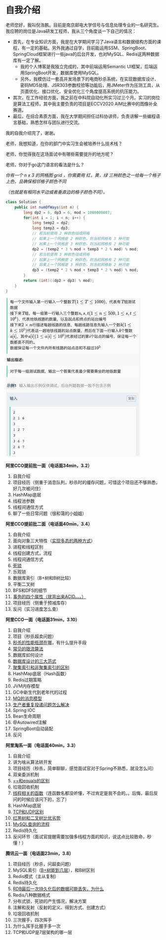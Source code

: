 # 自我介绍

​		老师您好，我叫倪浩鹏。目前是南京邮电大学信号与信息处理专业的一名研究生。我应聘的岗位是Java研发工程师，我从三个角度谈一下自己的情况：

* 首先，在专业知识方面，我是在大学期间学习了Java语言和数据结构方面的课程，有一定的基础。另外我通过自学，目前能运用SSM、SpringBoot、SpringCloud框架进行一些java的后台开发，也对MySQL、Redis这两种数据库有一定了解。
	* 我的个人博客是我独立完成的，其中前端运用Semantic UI框架，后端运用SpringBoot开发，数据库使用MySQL。
	* 另外，我模仿过一套高并发场景下的电商秒杀系统，在实现数据库设计、密码MD5处理、JSR303参数校验等功能后，用JMeter作为压测工具，从页面优化、接口优化、安全优化三个角度提高系统的抗压能力。
* 其次，在工作经验方面，我之前在中科院自动化所实习过三个月。实习的岗位是算法工程师，其中我主要负责的项目是ECCV2020 AIM比赛中的图像补全赛道。
* 最后，在综合素质方面，我在大学期间担任过科协讲师，负责讲解一些编程语言基础，熟悉怎样与团队进行交流。

我的自我介绍完了，谢谢。





































老师，我想知道，在你的部门中实习生会被培养什么技术栈？

老师，你觉得我在这场面试中有哪些需要提升的地方呢？

老师，你对于go这门语言的看法是什么？



*你有一个 n x 3 的网格图 grid ，你需要用 红，黄，绿 三种颜色之一给每一个格子上色，且确保相邻格子颜色不同*

*（也就是有相同水平边或者垂直边的格子颜色不同）。*

```java
class Solution {
    public int numOfWays(int n) {
        long dp2 = 6, dp3 = 6, mod = 1000000007;
        for(int i = 1; i < n; i++) {
            long temp2 = dp2;
            long temp3 = dp3;
            // 若当前使用 2 种颜色组成网格
            // 如果上一个网格是 2 种颜色，则当前网格有 3 种可能
            // 如果上一个网格是 3 种颜色，则当前网格有 2 种可能
            dp2 = (temp2 * 3 % mod + temp3 * 2 % mod) % mod;
            // 若当前使用 3 种颜色组成网格
            // 如果上一个网格是 2 种颜色，则当前网格有 2 种可能
            // 如果上一个网格是 3 种颜色，则当前网格有 2 种可能
            dp3 = (temp2 * 2 % mod + temp3 * 2 % mod) % mod;
        }
        return (int)((dp2 + dp3) % mod);
    }
}
```

<img src="../images/image-20210306200044088.png" alt="image-20210306200044088" style="zoom:50%;" />

























**阿里CCO提前批一面（电话面34min，3.2）**

1. 自我介绍
2. 项目经历（侧重于消息队列，秒杀时的缓存问题，可惜这个项目还不够熟悉，好几次被问住）
3. HashMap底层
4. 线程池参数
5. 线程间通信方式
6. 聊了一些日常问题（很和蔼的小姐姐）

**阿里CCO提前批二面（电话面40min，3.4）**

1. 自我介绍
2. 面向对象三大特性（<u>实现多态的两种方式</u>）
3. 进程和线程区别
4. 线程创建方式，流程
5. 线程间通信方式
6. <u>死锁</u>
7. 乐观锁
8. 数据库索引（B+树和B树比较）
9. 平衡二叉树
10. BFS和DFS的细节
11. <u>事务的四个属性（就背出来ACID。。。）</u>
12. 项目经历（侧重于预减库存）
13. 反问（实习进度怎么查）

**阿里CCO一面（电话面31min，3.10）**

1. 自我介绍
2. 项目（秒杀超卖问题）
3. <u>秒杀的性能瓶颈在哪</u>，有什么提升手段
4. <u>常见的限流算法</u>
5. 数据库如何设计
6. <u>数据库设计的三大范式</u>
7. <u>聚集索引和非聚集索引的区别</u>
8. HashMap底层（Hash函数）
9. Redis过期策略
10. JVM内存模型
11. GC中新生代到老年代的过程
12. <u>MQ的消息模型</u>
13. <u>生产者重复投递问题怎么解决</u>
14. Spring IOC
15. Bean生命周期
16. @Autowired注解
17. SpringBoot自动装配
18. 反问



**阿里淘系一面（电话面40min，3.3）**

1. 自我介绍
2. 讲为啥从算法转开发
3. 项目经历（秒杀，简单聊聊，感觉面试官对于Spring不熟悉，就没怎么问）
4. 双亲委派机制
5. <u>==和equals的区别</u>
6. 垃圾回收机制
7. <u>线程相关的函数</u>（连函数名都没听懂，不过肯定是我不会的。。后悔，最后反问的时候应该问下的，忘了）
8. HashMap底层
9. <u>TCP和UDP区别</u>
10. <u>红黑树和二叉树比优劣势</u>
11. <u>MySQL查询的流程</u>
12. Redis持久化
13. 反问环节（面试官提醒需要加强多线程方面的知识，说这点比较致命，秒懂！）



**腾讯云一面（电话面23min，3.8）**

1. 项目经历（秒杀，问超卖问题）
2. MySQL索引（<u>B+树能到几层</u>），和B树区别
3. Redis模式（主从复制）
4. Redis持久化
5. <u>RDB最后一次持久化后的数据可能丢失，为什么</u>
6. Redis八种数据格式
7. 分布式锁，死锁的产生情况，解决方案
8. 注解和反射（反射的定义、得到方式、创建方式）
9. 垃圾回收机制
10. 三次握手，四次挥手
11. 为什么挥手比握手多一次
12. TCP和UDP是7层架构的哪一层

